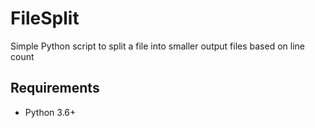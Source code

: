 # FileSplit

Simple Python script to split a file into smaller output files based on line count

## Requirements

- Python 3.6+
